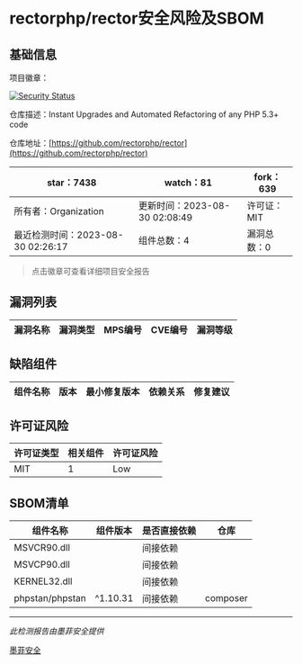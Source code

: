 # rectorphp/rector安全风险及SBOM

## 基础信息

项目徽章：

[![Security Status](https://www.murphysec.com/platform3/v31/badge/1696589972709924864.svg)](https://www.murphysec.com/console/report/1692966373700816896/1696589972709924864)

仓库描述：Instant Upgrades and Automated Refactoring of any PHP 5.3+ code

仓库地址：[https://github.com/rectorphp/rector](https://github.com/rectorphp/rector)

| star：7438 | watch：81 | fork：639 |
| ----------- | -------------- | ------------ |
| 所有者：Organization | 更新时间：2023-08-30 02:08:49 | 许可证：MIT |
| 最近检测时间：2023-08-30 02:26:17 | 组件总数：4 | 漏洞总数：0 |

> 点击徽章可查看详细项目安全报告



## 漏洞列表

| 漏洞名称 | 漏洞类型 | MPS编号 | CVE编号 | 漏洞等级 |
| ------- | ------ | ------- | ------ | ----- |





## 缺陷组件

| 组件名称 | 版本 | 最小修复版本 | 依赖关系 | 修复建议 |
| -------- | ---- | ------------ | -------- | -------- |





## 许可证风险

| 许可证类型 | 相关组件 | 许可证风险 |
| ---------- | -------- | ---------- |
|MIT|1|Low|




## SBOM清单

| 组件名称 | 组件版本 | 是否直接依赖 | 仓库 |
| -------- | -------- | ------------ | ---- |
|MSVCR90.dll||间接依赖||
|MSVCP90.dll||间接依赖||
|KERNEL32.dll||间接依赖||
|phpstan/phpstan|^1.10.31|间接依赖|composer|


------

*此检测报告由墨菲安全提供*

[墨菲安全](www.murphysec.com)